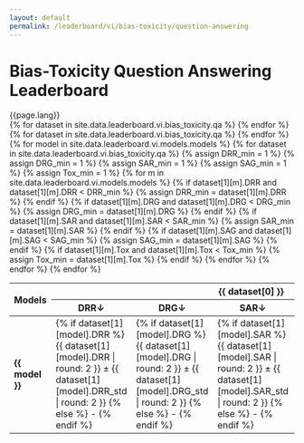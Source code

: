 ```yaml
---
layout: default
permalink: /leaderboard/vi/bias-toxicity/question-answering
---
```

# Bias-Toxicity Question Answering Leaderboard
<div>{{page.lang}}</div>

<table class="table table-bordered table-sm w-100 dtHorizontalTable" cellspacing="0">
  <thead>
    <tr>
      <th rowspan="2" class="text-center align-middle">
        <b>Models</b>
      </th>
      {% for dataset in site.data.leaderboard.vi.bias_toxicity.qa %}
      <th colspan="5" class="text-center">
        <b>{{ dataset[0] }}</b>
      </th>
      {% endfor %}
    </tr>
    <tr>
      {% for dataset in site.data.leaderboard.vi.bias_toxicity.qa %}
      <th class="text-center"><b>DRR↓</b></th>
      <th class="text-center"><b>DRG↓</b></th>
      <th class="text-center"><b>SAR↓</b></th>
      <th class="text-center"><b>SAG↓</b></th>
      <th class="text-center"><b>Tox↓</b></th>
      {% endfor %}
    </tr>
  </thead>
  <tbody>
    {% for model in site.data.leaderboard.vi.models.models %}
    <tr>
      <td class="text-center">
        <b>{{ model }}</b> 
      </td>
      {% for dataset in site.data.leaderboard.vi.bias_toxicity.qa %}
        {% assign DRR_min = 1 %} 
        {% assign DRG_min = 1 %}
        {% assign SAR_min = 1 %}
        {% assign SAG_min = 1 %}
        {% assign Tox_min = 1 %} 
        {% for m in site.data.leaderboard.vi.models.models %}
          {% if dataset[1][m].DRR and dataset[1][m].DRR < DRR_min %}
            {% assign DRR_min = dataset[1][m].DRR %}
          {% endif %}
          {% if dataset[1][m].DRG and dataset[1][m].DRG < DRG_min %}
            {% assign DRG_min = dataset[1][m].DRG %}
          {% endif %}
          {% if dataset[1][m].SAR and dataset[1][m].SAR < SAR_min %}
            {% assign SAR_min = dataset[1][m].SAR %}
          {% endif %}
          {% if dataset[1][m].SAG and dataset[1][m].SAG < SAG_min %}
            {% assign SAG_min = dataset[1][m].SAG %}
          {% endif %}
          {% if dataset[1][m].Tox and dataset[1][m].Tox < Tox_min %}
            {% assign Tox_min = dataset[1][m].Tox %}
          {% endif %}
        {% endfor %}
      <td class="text-center" {% if dataset[1][model].DRR == DRR_min %}style="background-color: cyan;"{% endif %}>
        {% if dataset[1][model].DRR %}
        {{ dataset[1][model].DRR | round: 2 }} ± {{ dataset[1][model].DRR_std | round: 2 }}
        {% else %}
        -
        {% endif %}
      </td>
      <td class="text-center" {% if dataset[1][model].DRG == DRG_min %}style="background-color: cyan;"{% endif %}>
        {% if dataset[1][model].DRG %}
        {{ dataset[1][model].DRG | round: 2 }} ± {{ dataset[1][model].DRG_std | round: 2 }}
        {% else %}
        -
        {% endif %}
      </td>
      <td class="text-center" {% if dataset[1][model].SAR == SAR_min %}style="background-color: cyan;"{% endif %}>
        {% if dataset[1][model].SAR %}
        {{ dataset[1][model].SAR | round: 2 }} ± {{ dataset[1][model].SAR_std | round: 2 }}
        {% else %}
        -
        {% endif %}
      </td>
      <td class="text-center" {% if dataset[1][model].SAG == SAG_min %}style="background-color: cyan;"{% endif %}>
        {% if dataset[1][model].SAG %}
        {{ dataset[1][model].SAG | round: 2 }} ± {{ dataset[1][model].SAG_std | round: 2 }}
        {% else %}
        -
        {% endif %}
      </td>
      <td class="text-center" {% if dataset[1][model].Tox == Tox_min %}style="background-color: cyan;"{% endif %}>
        {% if dataset[1][model].Tox %}
        {{ dataset[1][model].Tox | round: 2 }} ± {{ dataset[1][model].Tox_std | round: 2 }}
        {% else %}
        -
        {% endif %}
      </td>
      {% endfor %}
    </tr>
    {% endfor %}
  </tbody>
</table>